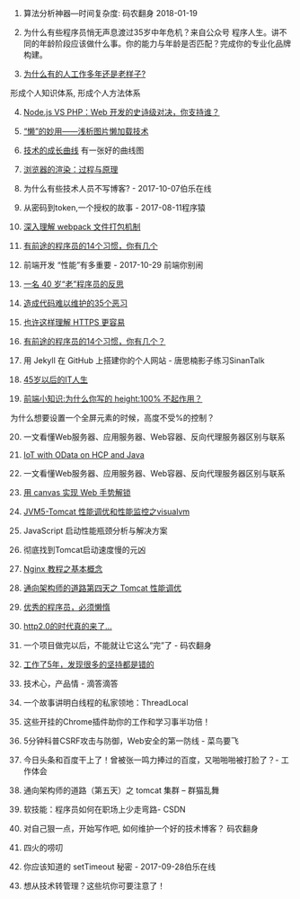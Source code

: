 1. 算法分析神器—时间复杂度: 码农翻身 2018-01-19

2. 为什么有些程序员悄无声息渡过35岁中年危机？来自公众号 程序人生。讲不同的年龄阶段应该做什么事。你的能力与年龄是否匹配？完成你的专业化品牌构建。

3. [为什么有的人工作多年还是老样子?](www.jianshu.com/p/a5265c8e0ff8)

形成个人知识体系, 形成个人方法体系

4. [Node.js VS PHP：Web 开发的史诗级对决，你支持谁？](https://www.oschina.net/news/91783/node-js-vs-php)

5. [“懒”的妙用——浅析图片懒加载技术](http://mp.weixin.qq.com/s/JYglEGYN9tnGpDg7ARPx7w)

6. [技术的成长曲线](zhangtielei.com/posts/blog-growth-curve.html) 有一张好的曲线图

7. [浏览器的渲染：过程与原理](zhuanlan.zhihu.com/p/29418126)

8. 为什么有些技术人员不写博客? - 2017-10-07伯乐在线

9. 从密码到token,一个授权的故事 - 2017-08-11程序猿

10. [深入理解 webpack 文件打包机制](https://github.com/happylindz/blog/issues/6)

11. [有前途的程序员的14个习惯，你有几个](www.techug.com/post/good-programmer-good-habit.html)

12. 前端开发 “性能”有多重要 - 2017-10-29 前端你别闹

13. [一名 40 岁“老”程序员的反思](https://www.oschina.net/news/84850/reflections-of-an-old-programmer)

14. [造成代码难以维护的35个恶习](https://www.linkedin.com/pulse/avoid-35-habits-lead-unmaintainable-code-christian-maioli-mackeprang)

15. [也许这样理解 HTTPS 更容易](showme.codes/2017-02-20/understand-https/)

16. [有前途的程序员的14个习惯，你有几个？](www.techug.com/post/good-programmer-good-habit.html)

17. 用 Jekyll 在 GitHub 上搭建你的个人网站 - 唐思楠影子练习SinanTalk

18. [45岁以后的IT人生](www.ruanyifeng.com/blog/2017/06/life-after-45.html)

19. [前端小知识:为什么你写的 height:100% 不起作用？](https://segmentfault.com/a/1190000012707337)

为什么想要设置一个全屏元素的时候，高度不受%的控制？

20. 一文看懂Web服务器、应用服务器、Web容器、反向代理服务器区别与联系

21. [IoT with OData on HCP and Java](https://blogs.sap.com/2016/04/25/iot-with-odata-on-hcp-and-java/)

22. 一文看懂Web服务器、应用服务器、Web容器、反向代理服务器区别与联系

23. [用 canvas 实现 Web 手势解锁](segmentfault.com/a/1190000008923731)

24. [JVM5-Tomcat 性能调优和性能监控之visualvm](www.cnblogs.com/ityouknow/p/5378874.html)

25. JavaScript 启动性能瓶颈分析与解决方案

26. 彻底找到Tomcat启动速度慢的元凶

27. [Nginx 教程之基本概念](www.oschina.net/translate/nginx-tutorial-basics-concepts)

28. [通向架构师的道路第四天之 Tomcat 性能调优](blog.csdn.net/lifetragedy/article/details/7708724)

29. [优秀的程序员，必须懒惰](https://cloud.tencent.com/developer/article/1033362)

30. [http2.0的时代真的来了...](https://www.jianshu.com/p/712eb3a65d33)

31. 一个项目做完以后，不能就让它这么“完”了 - 码农翻身

32. [工作了5年，发现很多的坚持都是错的](https://www.jianshu.com/p/b36d883aedd1)

33. 技术心，产品情 - 滴答滴答

34. 一个故事讲明白线程的私家领地：ThreadLocal

35. 这些开挂的Chrome插件助你的工作和学习事半功倍！

36. 5分钟科普CSRF攻击与防御，Web安全的第一防线 -  菜鸟要飞

37. 今日头条和百度干上了！曾被张一鸣力捧过的百度，又啪啪啪被打脸了？- 工作体会

38. 通向架构师的道路（第五天）之 tomcat 集群 – 群猫乱舞

39. 软技能：程序员如何在职场上少走弯路- CSDN

40. 对自己狠一点，开始写作吧, 如何维护一个好的技术博客？ 码农翻身

41. 四火的唠叨

42. 你应该知道的 setTimeout 秘密 - 2017-09-28伯乐在线

43. 想从技术转管理？这些坑你可要注意了！